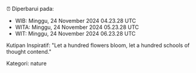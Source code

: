 ⏰ Diperbarui pada:
- WIB: Minggu, 24 November 2024 04.23.28 UTC
- WITA: Minggu, 24 November 2024 05.23.28 UTC
- WIT: Minggu, 24 November 2024 06.23.28 UTC

Kutipan Inspiratif:
"Let a hundred flowers bloom, let a hundred schools of thought contend."


Kategori: nature

